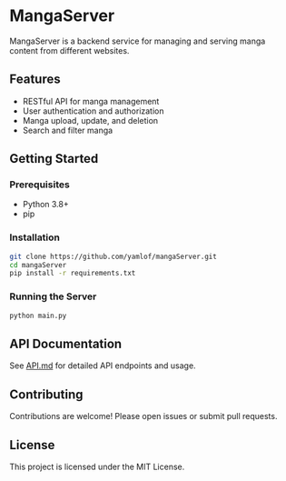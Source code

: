 # MangaServer

MangaServer is a backend service for managing and serving manga content from different websites.

## Features

- RESTful API for manga management
- User authentication and authorization
- Manga upload, update, and deletion
- Search and filter manga

## Getting Started

### Prerequisites

- Python 3.8+
- pip

### Installation

```bash
git clone https://github.com/yamlof/mangaServer.git
cd mangaServer
pip install -r requirements.txt
```

### Running the Server

```bash
python main.py
```

## API Documentation

See [API.md](API.md) for detailed API endpoints and usage.

## Contributing

Contributions are welcome! Please open issues or submit pull requests.

## License

This project is licensed under the MIT License.